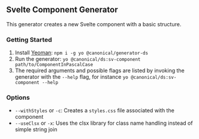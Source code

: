 ## Svelte Component Generator

This generator creates a new Svelte component with a basic structure.

### Getting Started
1. Install [Yeoman](https://yeoman.io/): `npm i -g yo @canonical/generator-ds`
2. Run the generator: `yo @canonical/ds:sv-component path/to/ComponentInPascalCase`
3. The required arguments and possible flags are listed by invoking the generator with the `--help` flag, for instance `yo @canonical/ds:sv-component --help`

### Options
- `--withStyles` or `-c`: Creates a `styles.css` file associated with the component
- `--useClsx` or `-x`: Uses the clsx library for class name handling instead of simple string join
